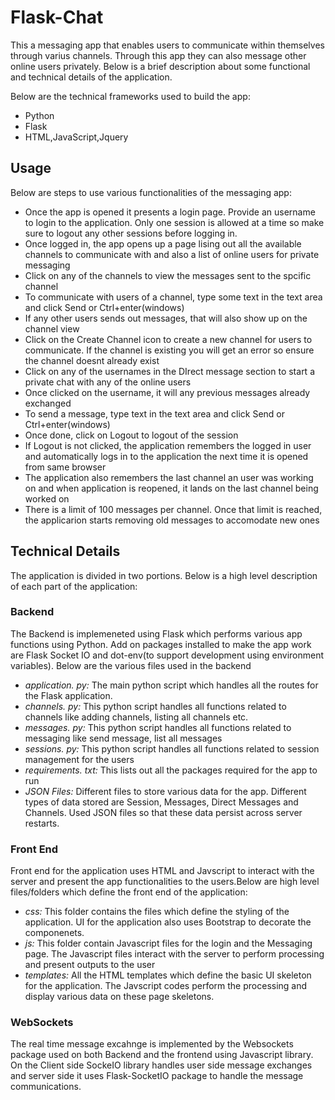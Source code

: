 # Flask-Chat 

This a messaging app that enables users to communicate within themselves through varius channels. Through this app they can also message other online users privately. Below is a brief description about some functional and technical details of the application.  

Below are the technical frameworks used to build the app:  
 - Python  
 - Flask  
 - HTML,JavaScript,Jquery  

 
## Usage  
Below are steps to use various functionalities of the messaging app:  
 - Once the app is opened it presents a login page. Provide an username to login to the application. Only one session is allowed at    a time so make sure to logout any other sessions before logging in.  
 - Once logged in, the app opens up a page lising out all the available channels to communicate with and also a list of online users
   for private messaging  
 - Click on any of the channels to view the messages sent to the spcific channel  
 - To communicate with users of a channel, type some text in the text area and click Send or Ctrl+enter(windows)  
 - If any other users sends out messages, that will also show up on the channel view  
 - Click on the Create Channel icon to create a new channel for users to communicate. If the channel is existing you will get an       error so ensure the channel doesnt already exist  
 - Click on any of the usernames in the DIrect message section to start a private chat with any of the online users  
 - Once clicked on the username, it will any previous messages already exchanged  
 - To send a message, type text in the text area and click Send or Ctrl+enter(windows)  
 - Once done, click on Logout to logout of the session  
 - If Logout is not clicked, the application remembers the logged in user and automatically logs in to the application the next time
   it is opened from same browser  
 - The application also remembers the last channel an user was working on and when application is reopened, it lands on the last       channel being worked on  
 - There is a limit of 100 messages per channel. Once that limit is reached, the applicarion starts removing old messages to           accomodate new ones  

## Technical Details  
The application is divided in two portions. Below is a high level description of each part of the application:  

 ### Backend  
 The Backend is implemeneted using Flask which performs various app functions using Python. Add on packages installed to make the app work are Flask Socket IO and dot-env(to support development using environment variables). Below are the various files used in the backend
  - <em>application. py: </em>The main python script which handles all the routes for the Flask application.  
  - <em>channels. py: </em>This python script handles all functions related to channels like adding channels, listing all channels     etc.  
  - <em>messages. py: </em>This python script handles all functions related to messaging like send message, list all messages  
  - <em>sessions. py: </em>This python script handles all functions related to session management for the users  
  - <em>requirements. txt: </em>This lists out all the packages required for the app to run  
  - <em>JSON Files: </em>Different files to store various data for the app. Different types of data stored are Session, Messages,      Direct Messages and Channels. Used JSON files so that these data persist across server restarts.  

 ### Front End

 Front end for the application uses HTML and Javscript to interact with the server and present the app functionalities to the users.Below are high level files/folders which define the front end of the application:  
  - <em>css: </em> This folder contains the files which define the styling of the application. UI for the application also uses        Bootstrap to decorate the componenets.  
  - <em>js: </em>This folder contain Javascript files for the login and the Messaging page. The Javascript files interact with the     server to perform processing and present outputs to the user  
  - <em>templates: </em>All the HTML templates which define the basic UI skeleton for the application. The Javscript codes perform the processing and display various data on these page skeletons.  

 ### WebSockets  

 The real time message excahnge is implemented by the Websockets package used on both Backend and the frontend using Javascript library. On the Client side SockeIO library handles user side message exchanges and server side it uses Flask-SocketIO package to handle the message communications.